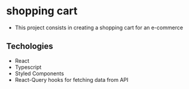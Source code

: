 # shopping cart

* This project consists in creating a shopping cart for an e-commerce

## Techologies
* React
* Typescript
* Styled Components
* React-Query hooks for fetching data from API
